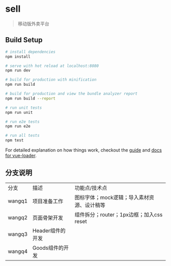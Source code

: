 # sell

> 移动版外卖平台

## Build Setup

``` bash
# install dependencies
npm install

# serve with hot reload at localhost:8080
npm run dev

# build for production with minification
npm run build

# build for production and view the bundle analyzer report
npm run build --report

# run unit tests
npm run unit

# run e2e tests
npm run e2e

# run all tests
npm test
```

For detailed explanation on how things work, checkout the [guide](http://vuejs-templates.github.io/webpack/) and [docs for vue-loader](http://vuejs.github.io/vue-loader).

## 分支说明

<table>
    <tr>
        <td>分支</td>
        <td>描述</td>
        <td>功能点/技术点</td>
    </tr>
    <tr>
        <td>wangq1</td>
        <td>项目准备工作</td>
        <td>图标字体；mock逻辑；导入素材资源、设计稿等</td>
    </tr>
    <tr>
        <td>wangq2</td>
        <td>页面骨架开发</td>
        <td>组件拆分；router；1px边框；加入css reset</td>
    </tr>
    <tr>
        <td>wangq3</td>
        <td>Header组件的开发</td>
        <td></td>
    </tr>
    <tr>
        <td>wangq4</td>
        <td>Goods组件的开发</td>
        <td></td>
    </tr>
</table>
